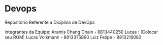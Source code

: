# Devops
Repositório Referente a Diciplina de DevOps

Integrantes da Equipe:
Aramis Chang Chain - 8813440250
Lucas : (Colocar seu RGM)
Lucas Volkmann - 8813375890
Luiz Felipe - 8813216082
